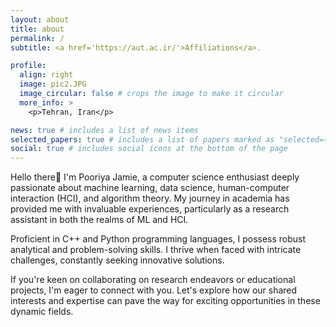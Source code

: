 ```yaml
---
layout: about
title: about
permalink: /
subtitle: <a href='https://aut.ac.ir/'>Affiliations</a>.

profile:
  align: right
  image: pic2.JPG
  image_circular: false # crops the image to make it circular
  more_info: >
    <p>Tehran, Iran</p>

news: true # includes a list of news items
selected_papers: true # includes a list of papers marked as "selected={true}"
social: true # includes social icons at the bottom of the page
---
```


Hello there👋 I'm Pooriya Jamie, a computer science enthusiast deeply passionate about machine learning, data science, human-computer interaction (HCI), and algorithm theory. My journey in academia has provided me with invaluable experiences, particularly as a research assistant in both the realms of ML and HCI.

Proficient in C++ and Python programming languages, I possess robust analytical and problem-solving skills. I thrive when faced with intricate challenges, constantly seeking innovative solutions.

If you're keen on collaborating on research endeavors or educational projects, I'm eager to connect with you. Let's explore how our shared interests and expertise can pave the way for exciting opportunities in these dynamic fields.
